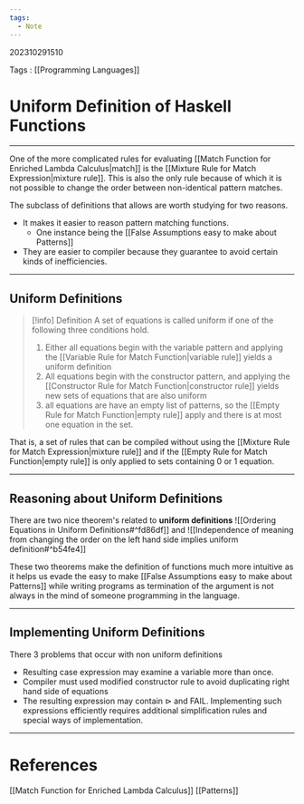 ```yaml
---
tags:
  - Note
---
```

202310291510

Tags : [[Programming Languages]]
# Uniform Definition of Haskell Functions
---

One of the more complicated rules for evaluating [[Match Function for Enriched Lambda Calculus|match]] is the [[Mixture Rule for Match Expression|mixture rule]]. This is also the only rule because of which it is not possible to change the order between non-identical pattern matches.

The subclass of definitions that allows are worth studying for two reasons.
- It makes it easier to reason pattern matching functions. 
	- One instance being the [[False Assumptions easy to make about Patterns]]
- They are easier to compiler because they guarantee to avoid certain kinds of inefficiencies.

---
## Uniform Definitions
>[!info] Definition
>A set of equations is called uniform if one of the following three conditions hold.
>1. Either all equations begin with the variable pattern and applying the [[Variable Rule for Match Function|variable rule]] yields a uniform definition
>2. All equations begin with the constructor pattern, and applying the [[Constructor Rule for Match Function|constructor rule]] yields new sets of equations that are also uniform
>3. all equations are have an empty list of patterns, so the [[Empty Rule for Match Function|empty rule]] apply and there is at most one equation in the set.

That is, a set of rules that can be compiled without using the [[Mixture Rule for Match Expression|mixture rule]] and if the [[Empty Rule for Match Function|empty rule]] is only applied to sets containing 0 or 1 equation.

---
## Reasoning about Uniform Definitions

There are two nice theorem's related to **uniform definitions**
![[Ordering Equations in Uniform Definitions#^fd86df]]
and
![[Independence of meaning from changing the order on the left hand side implies uniform definition#^b54fe4]]

These two theorems make the definition of functions much more intuitive as it helps us evade the easy to make [[False Assumptions easy to make about Patterns]] while writing programs as termination of the argument is not always in the mind of someone programming in the language.

---
## Implementing Uniform Definitions
There 3 problems that occur with non uniform definitions
- Resulting case expression may examine a variable more than once.
- Compiler must used modified constructor rule to avoid duplicating right hand side of equations
- The resulting expression may contain $\triangleright$ and $\text{FAIL}$. Implementing such expressions efficiently requires additional simplification rules and special ways of implementation.

---
# References
[[Match Function for Enriched Lambda Calculus]]
[[Patterns]]